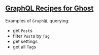 ## [GraphQL Recipes for Ghost](https://ghost.org/docs/api/v3/gatsby/graphql-recipes-for-ghost/)

Examples of `GraphQL` querying:
* get `Post`s
* filter `Post`s by `Tag`
* get settings
* get all `Tag`s

